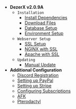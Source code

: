 * **DezerX v2.0.9A**
    * `Installation`
        * [Install Dependencies](latest/panel/install/dependencies.md)
        * [Download Files](latest/panel/install/download.md)
        * [Database Setup](latest/panel/install/database.md)
        * [Environment Setup](latest/panel/install/environment.md)
    * `Webserver Setup`
        * [SSL Setup](latest/panel/webservers/setup-ssl.md)
        * [NGINX with SSL](latest/panel/webservers/nginx-ssl.md)
        * [Apache with SSL](latest/panel/webservers/apache-ssl.md)
    * `Updating`
        * [Manual Update](latest/panel/updating/manual.md)
* **Additional Configuration**
    * [Discord Registration](latest/discord/oauth.md)
    * [Setting up PayPal](latest/payments/paypal.md)
    * [Setting up Stripe](latest/payments/stripe.md)
    * [Configuring Subscriptions](latest/config/renewal.md)
    * [AFK ](latest/config/afk.md)
    * [Pterodactyl ](latest/config/pterodactyl.md)
        
